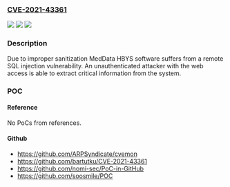 ### [CVE-2021-43361](https://cve.mitre.org/cgi-bin/cvename.cgi?name=CVE-2021-43361)
![](https://img.shields.io/static/v1?label=Product&message=HBYS&color=blue)
![](https://img.shields.io/static/v1?label=Version&message=%3C%201.1%20&color=brighgreen)
![](https://img.shields.io/static/v1?label=Vulnerability&message=CWE-89%20SQL%20Injection&color=brighgreen)

### Description

Due to improper sanitization MedData HBYS software suffers from a remote SQL injection vulnerability. An unauthenticated attacker with the web access is able to extract critical information from the system.

### POC

#### Reference
No PoCs from references.

#### Github
- https://github.com/ARPSyndicate/cvemon
- https://github.com/bartutku/CVE-2021-43361
- https://github.com/nomi-sec/PoC-in-GitHub
- https://github.com/soosmile/POC

